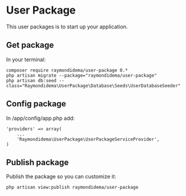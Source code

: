 # User Package

This user packages is to start up your application.

## Get package
In your terminal:

    composer require raymondidema/user-package 0.*
    php artisan migrate --package="raymondidema/user-package"
    php artisan db:seed --class="Raymondidema\UserPackage\Database\Seeds\UserDatabaseSeeder"

## Config package
In /app/config/app.php add:
````
'providers' => array(
    ...
    'Raymondidema\UserPackage\UserPackageServiceProvider',
)
````

## Publish package

Publish the package so you can customize it:
````
php artisan view:publish raymondidema/user-package
````